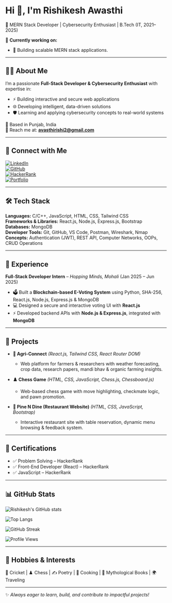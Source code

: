 # Hi 👋, I'm Rishikesh Awasthi  

🌱 MERN Stack Developer | Cybersecurity Enthusiast | B.Tech (IT, 2021–2025)  

🔭 **Currently working on:**  
- 🚀 Building scalable MERN stack applications.

---

## 👨‍💻 About Me  
I’m a passionate **Full-Stack Developer & Cybersecurity Enthusiast** with expertise in:  
- ⚡ Building interactive and secure web applications  
- 🌐 Developing intelligent, data-driven solutions  
- 🛡️ Learning and applying cybersecurity concepts to real-world systems  

📍 Based in Punjab, India  
📧 Reach me at: **[avasthirishi2@gmail.com](mailto:avasthirishi2@gmail.com)**  

---

## 🔗 Connect with Me  
[![LinkedIn](https://img.shields.io/badge/LinkedIn-blue?style=for-the-badge&logo=linkedin)](https://www.linkedin.com/in/rishikesh-awasthi-ba928b233/)  
[![GitHub](https://img.shields.io/badge/GitHub-000?style=for-the-badge&logo=github)](https://github.com/avasthirishi)  
[![HackerRank](https://img.shields.io/badge/HackerRank-2EC866?style=for-the-badge&logo=hackerrank&logoColor=white)](https://www.hackerrank.com/profile/avasthirishi2)  
[![Portfolio](https://img.shields.io/badge/Portfolio-FF5722?style=for-the-badge&logo=google-chrome&logoColor=white)](https://avasthirishi.github.io/My_portfolio/)  

---

## 🛠️ Tech Stack  
**Languages:** C/C++, JavaScript, HTML, CSS, Tailwind CSS  
**Frameworks & Libraries:** React.js, Node.js, Express.js, Bootstrap  
**Databases:** MongoDB  
**Developer Tools:** Git, GitHub, VS Code, Postman, Wireshark, Nmap  
**Concepts:** Authentication (JWT), REST API, Computer Networks, OOPs, CRUD Operations  

---

## 💼 Experience  
**Full-Stack Developer Intern** – *Hopping Minds, Mohali* (Jan 2025 – Jun 2025)  
- 🗳️ Built a **Blockchain-based E-Voting System** using Python, SHA-256, React.js, Node.js, Express.js & MongoDB  
- 💻 Designed a secure and interactive voting UI with **React.js**  
- ⚡ Developed backend APIs with **Node.js & Express.js**, integrated with **MongoDB**  

---

## 🚀 Projects  
- **🌾 Agri-Connect** *(React.js, Tailwind CSS, React Router DOM)*  
  - Web platform for farmers & researchers with weather forecasting, crop data, research papers, mandi bhav & organic farming insights.  

- **♟️ Chess Game** *(HTML, CSS, JavaScript, Chess.js, Chessboard.js)*  
  - Web-based chess game with move highlighting, checkmate logic, and pawn promotion.  

- **🍴 Pine N Dine (Restaurant Website)** *(HTML, CSS, JavaScript, Bootstrap)*  
  - Interactive restaurant site with table reservation, dynamic menu browsing & feedback system.  

---

## 📜 Certifications  
- ✅ Problem Solving – HackerRank  
- ✅ Front-End Developer (React) – HackerRank  
- ✅ JavaScript – HackerRank  

---

## 📊 GitHub Stats  
![Rishikesh's GitHub stats](https://github-readme-stats.vercel.app/api?username=avasthirishi&show_icons=true&theme=tokyonight)  

![Top Langs](https://github-readme-stats.vercel.app/api/top-langs/?username=avasthirishi&layout=compact&theme=radical)  

![GitHub Streak](https://streak-stats.demolab.com?user=avasthirishi&theme=tokyonight&hide_border=false)  

![Profile Views](https://komarev.com/ghpvc/?username=avasthirishi&label=Profile%20views&color=0e75b6&style=flat)  

---

## 🎯 Hobbies & Interests  
🏏 Cricket | ♟️ Chess | ✍️ Poetry | 🍳 Cooking | 📖 Mythological Books | 🌍 Traveling  

---
✨ *Always eager to learn, build, and contribute to impactful projects!*  
